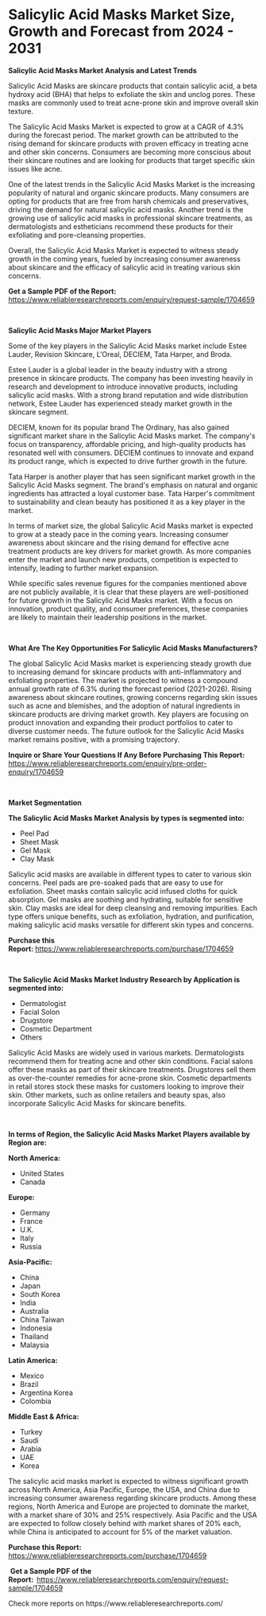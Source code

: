 <p><h1>Salicylic Acid Masks Market Size, Growth and Forecast from 2024 - 2031</h1></p><p><strong>Salicylic Acid Masks Market Analysis and Latest Trends</strong></p>
<p><p>Salicylic Acid Masks are skincare products that contain salicylic acid, a beta hydroxy acid (BHA) that helps to exfoliate the skin and unclog pores. These masks are commonly used to treat acne-prone skin and improve overall skin texture.</p><p>The Salicylic Acid Masks Market is expected to grow at a CAGR of 4.3% during the forecast period. The market growth can be attributed to the rising demand for skincare products with proven efficacy in treating acne and other skin concerns. Consumers are becoming more conscious about their skincare routines and are looking for products that target specific skin issues like acne.</p><p>One of the latest trends in the Salicylic Acid Masks Market is the increasing popularity of natural and organic skincare products. Many consumers are opting for products that are free from harsh chemicals and preservatives, driving the demand for natural salicylic acid masks. Another trend is the growing use of salicylic acid masks in professional skincare treatments, as dermatologists and estheticians recommend these products for their exfoliating and pore-cleansing properties.</p><p>Overall, the Salicylic Acid Masks Market is expected to witness steady growth in the coming years, fueled by increasing consumer awareness about skincare and the efficacy of salicylic acid in treating various skin concerns.</p></p>
<p><strong>Get a Sample PDF of the Report:&nbsp;</strong> <a href="https://www.reliableresearchreports.com/enquiry/request-sample/1704659">https://www.reliableresearchreports.com/enquiry/request-sample/1704659</a></p>
<p>&nbsp;</p>
<p><strong>Salicylic Acid Masks Major Market Players</strong></p>
<p><p>Some of the key players in the Salicylic Acid Masks market include Estee Lauder, Revision Skincare, L'Oreal, DECIEM, Tata Harper, and Broda. </p><p>Estee Lauder is a global leader in the beauty industry with a strong presence in skincare products. The company has been investing heavily in research and development to introduce innovative products, including salicylic acid masks. With a strong brand reputation and wide distribution network, Estee Lauder has experienced steady market growth in the skincare segment.</p><p>DECIEM, known for its popular brand The Ordinary, has also gained significant market share in the Salicylic Acid Masks market. The company's focus on transparency, affordable pricing, and high-quality products has resonated well with consumers. DECIEM continues to innovate and expand its product range, which is expected to drive further growth in the future.</p><p>Tata Harper is another player that has seen significant market growth in the Salicylic Acid Masks segment. The brand's emphasis on natural and organic ingredients has attracted a loyal customer base. Tata Harper's commitment to sustainability and clean beauty has positioned it as a key player in the market.</p><p>In terms of market size, the global Salicylic Acid Masks market is expected to grow at a steady pace in the coming years. Increasing consumer awareness about skincare and the rising demand for effective acne treatment products are key drivers for market growth. As more companies enter the market and launch new products, competition is expected to intensify, leading to further market expansion.</p><p>While specific sales revenue figures for the companies mentioned above are not publicly available, it is clear that these players are well-positioned for future growth in the Salicylic Acid Masks market. With a focus on innovation, product quality, and consumer preferences, these companies are likely to maintain their leadership positions in the market.</p></p>
<p>&nbsp;</p>
<p><strong>What Are The Key Opportunities For Salicylic Acid Masks Manufacturers?</strong></p>
<p><p>The global Salicylic Acid Masks market is experiencing steady growth due to increasing demand for skincare products with anti-inflammatory and exfoliating properties. The market is projected to witness a compound annual growth rate of 6.3% during the forecast period (2021-2026). Rising awareness about skincare routines, growing concerns regarding skin issues such as acne and blemishes, and the adoption of natural ingredients in skincare products are driving market growth. Key players are focusing on product innovation and expanding their product portfolios to cater to diverse customer needs. The future outlook for the Salicylic Acid Masks market remains positive, with a promising trajectory.</p></p>
<p><strong>Inquire or Share Your Questions If Any Before Purchasing This Report:</strong> <a href="https://www.reliableresearchreports.com/enquiry/pre-order-enquiry/1704659">https://www.reliableresearchreports.com/enquiry/pre-order-enquiry/1704659</a></p>
<p>&nbsp;</p>
<p><strong>Market Segmentation</strong></p>
<p><strong>The Salicylic Acid Masks Market Analysis by types is segmented into:</strong></p>
<p><ul><li>Peel Pad</li><li>Sheet Mask</li><li>Gel Mask</li><li>Clay Mask</li></ul></p>
<p><p>Salicylic acid masks are available in different types to cater to various skin concerns. Peel pads are pre-soaked pads that are easy to use for exfoliation. Sheet masks contain salicylic acid infused cloths for quick absorption. Gel masks are soothing and hydrating, suitable for sensitive skin. Clay masks are ideal for deep cleansing and removing impurities. Each type offers unique benefits, such as exfoliation, hydration, and purification, making salicylic acid masks versatile for different skin types and concerns.</p></p>
<p><strong>Purchase this Report:&nbsp;</strong><a href="https://www.reliableresearchreports.com/purchase/1704659">https://www.reliableresearchreports.com/purchase/1704659</a></p>
<p>&nbsp;</p>
<p><strong>The Salicylic Acid Masks Market Industry Research by Application is segmented into:</strong></p>
<p><ul><li>Dermatologist</li><li>Facial Solon</li><li>Drugstore</li><li>Cosmetic Department</li><li>Others</li></ul></p>
<p><p>Salicylic Acid Masks are widely used in various markets. Dermatologists recommend them for treating acne and other skin conditions. Facial salons offer these masks as part of their skincare treatments. Drugstores sell them as over-the-counter remedies for acne-prone skin. Cosmetic departments in retail stores stock these masks for customers looking to improve their skin. Other markets, such as online retailers and beauty spas, also incorporate Salicylic Acid Masks for skincare benefits.</p></p>
<p>&nbsp;</p>
<p><strong>In terms of Region, the Salicylic Acid Masks Market Players available by Region are:</strong></p>
<p>
    <p> <strong> North America: </strong>
        <ul>
            <li>United States</li>
            <li>Canada</li>
        </ul>
        </p> 
    <p> <strong> Europe: </strong>
        <ul>
            <li>Germany</li>
            <li>France</li>
            <li>U.K.</li>
            <li>Italy</li>
            <li>Russia</li>
        </ul>
        </p> 
    <p> <strong> Asia-Pacific: </strong>
        <ul>
            <li>China</li>
            <li>Japan</li>
            <li>South Korea</li>
            <li>India</li>
            <li>Australia</li>
            <li>China Taiwan</li>
            <li>Indonesia</li>
            <li>Thailand</li>
            <li>Malaysia</li>
        </ul>
        </p> 
    <p> <strong> Latin America: </strong>
        <ul>
            <li>Mexico</li>
            <li>Brazil</li>
            <li>Argentina Korea</li>
            <li>Colombia</li>
        </ul>
        </p> 
    <p> <strong> Middle East & Africa: </strong>
        <ul>
            <li>Turkey</li>
            <li>Saudi</li>
            <li>Arabia</li>
            <li>UAE</li>
            <li>Korea</li>
        </ul>
    </p>
    </p>
<p><p>The salicylic acid masks market is expected to witness significant growth across North America, Asia Pacific, Europe, the USA, and China due to increasing consumer awareness regarding skincare products. Among these regions, North America and Europe are projected to dominate the market, with a market share of 30% and 25% respectively. Asia Pacific and the USA are expected to follow closely behind with market shares of 20% each, while China is anticipated to account for 5% of the market valuation.</p></p>
<p><strong>Purchase this Report: </strong><a href="https://www.reliableresearchreports.com/purchase/1704659">https://www.reliableresearchreports.com/purchase/1704659</a></p>
<p>&nbsp;<strong>Get a Sample PDF of the Report:&nbsp;&nbsp;</strong><a href="https://www.reliableresearchreports.com/enquiry/request-sample/1704659">https://www.reliableresearchreports.com/enquiry/request-sample/1704659</a></p>
<p><strong></strong></p>
<p>Check more reports on https://www.reliableresearchreports.com/</p>